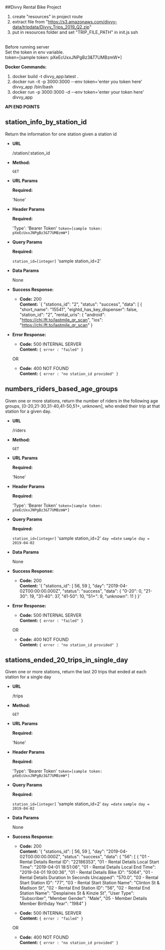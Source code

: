 ##Divvy Rental Bike Project </br>

1. create "resources"  in project route </br>
2. extract file from "https://s3.amazonaws.com/divvy-data/tripdata/Divvy_Trips_2019_Q2.zip"  </br>
3. put in resources folder and set "TRIP_FILE_PATH" in init.js
 ssh

</br>
Before running server </br>
Set the token in env variable.</br>
token=[sample token: pXeEcUxxJNPgBz3&T7UMBzmW*] </br>

**Docker Commands:** </br>
1. docker build -t divvy_app:latest . </br>
2. docker run -it -p 3000:3000 --env token='enter you token here' divvy_app /bin/bash </br>
3. docker run  -p 3000:3000 -d --env token='enter your token here' divvy_app </br>

**API END POINTS**


**station_info_by_station_id**
----
  Return the information for one station given a station id

* **URL**

  /station/:station_id

* **Method:**

  `GET`
  
*  **URL Params**

   **Required:**
     
     'None'
 
*  **Header Params**
   
   **Required:**
   
   'Type': 'Bearer Token'
   `token=[sample token: pXeEcUxxJNPgBz3&T7UMBzmW*]`
   
*  **Query Params**
   
   **Required:**
   
    `station_id=[integer]`
    'sample station_id=2'
   
   
* **Data Params**
 
  None

* **Success Response:**

  * **Code:** 200 <br />
    **Content:** `{
                      "stations_id": "2",
                      "status": "success",
                      "data": [
                          {
                              "short_name": "15541",
                              "eightd_has_key_dispenser": false,
                              "station_id": "2",
                              "rental_uris": {
                                  "android": "https://chi.lft.to/lastmile_qr_scan",
                                  "ios": "https://chi.lft.to/lastmile_qr_scan"
                              }
							  
* **Error Response:**

  * **Code:** 500 INTERNAL SERVER <br />
    **Content:** `{ error : "failed" }`

  OR

  * **Code:** 400 NOT FOUND <br />
    **Content:** `{ error : "no station_id provided" }`

**numbers_riders_based_age_groups**
----
  Given one or more stations, return the number of riders in the following age groups, [0-20,21-30,31-40,41-50,51+, unknown], who ended their trip at that station for a given day.

* **URL**

  /riders

* **Method:**

  `GET`
  
*  **URL Params**

   **Required:**
     
     'None'
 
*  **Header Params**
   
   **Required:**
   
   'Type': 'Bearer Token'
   `token=[sample token: pXeEcUxxJNPgBz3&T7UMBzmW*]`
   
*  **Query Params**
   
   **Required:**
   
    `station_id=[integer]`
    'sample station_id=2'
    `day =date`
    `sample day = 2019-04-02`
 
* **Data Params**
 
  None

* **Success Response:**

  * **Code:** 200 <br />
    **Content:** '{
                      "stations_id": [
                          56,
                          59
                      ],
                      "day": "2019-04-02T00:00:00.000Z",
                      "status": "success",
                      "data": {
                          "0-20": 0,
                          "21-30": 19,
                          "31-40": 37,
                          "41-50": 10,
                          "51+": 9,
                          "unknown": 11
                      }
                  }'
* **Error Response:**

  * **Code:** 500 INTERNAL SERVER <br />
    **Content:** `{ error : "failed" }`

  OR

  * **Code:** 400 NOT FOUND <br />
    **Content:** `{ error : "no station_id provided" }`

**stations_ended_20_trips_in_single_day**
----
  Given one or more stations, return the last 20 trips that ended at each station for a single day

* **URL**

  /trips
  


* **Method:**

  `GET`
  
*  **URL Params**

   **Required:**
     
     'None'
 
*  **Header Params**
   
   **Required:**
   
   'Type': 'Bearer Token'
   `token=[sample token: pXeEcUxxJNPgBz3&T7UMBzmW*]`
   
*  **Query Params**
   
   **Required:**
   
    `station_id=[integer]`
    'sample station_id=2'
    `day =date`
    `sample day = 2019-04-02`
 
* **Data Params**
 
  None

* **Success Response:**

  * **Code:** 200 <br />
    **Content:** '{
                      "stations_id": [
                          56,
                          59
                      ],
                      "day": "2019-04-02T00:00:00.000Z",
                      "status": "success",
                      "data": {
                          "56": [
                              {
                                  "01 - Rental Details Rental ID": "22186353",
                                  "01 - Rental Details Local Start Time": "2019-04-01 18:51:06",
                                  "01 - Rental Details Local End Time": "2019-04-01 19:00:36",
                                  "01 - Rental Details Bike ID": "5064",
                                  "01 - Rental Details Duration In Seconds Uncapped": "570.0",
                                  "03 - Rental Start Station ID": "77",
                                  "03 - Rental Start Station Name": "Clinton St & Madison St",
                                  "02 - Rental End Station ID": "56",
                                  "02 - Rental End Station Name": "Desplaines St & Kinzie St",
                                  "User Type": "Subscriber",
                                  "Member Gender": "Male",
                                  "05 - Member Details Member Birthday Year": "1984"
                              }
                            

  * **Code:** 500 INTERNAL SERVER <br />
    **Content:** `{ error : "failed" }`

  OR

  * **Code:** 400 NOT FOUND <br />
    **Content:** `{ error : "no station_id provided" }`
	
	
	


